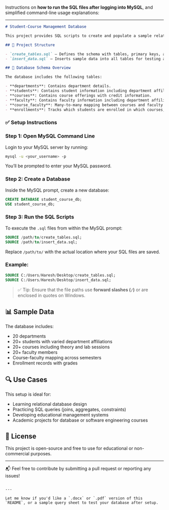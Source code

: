 Instructions on **how to run the SQL files after logging into MySQL**, and simplified command-line usage explanations:

---

```markdown
# Student-Course Management Database

This project provides SQL scripts to create and populate a sample relational database for managing departments, students, courses, faculty, and their relationships within an educational institution.

## 📂 Project Structure

- `create_tables.sql` – Defines the schema with tables, primary keys, and foreign keys.
- `insert_data.sql` – Inserts sample data into all tables for testing and demonstration.

## 🧱 Database Schema Overview

The database includes the following tables:

- **departments**: Contains department details.
- **students**: Contains student information including department affiliation.
- **courses**: Contains course offerings with credit information.
- **faculty**: Contains faculty information including department affiliation.
- **course_faculty**: Many-to-many mapping between courses and faculty (with semester info).
- **enrollments**: Tracks which students are enrolled in which courses, their semester, and grades.
```

### ✅ Setup Instructions

### Step 1: Open MySQL Command Line

Login to your MySQL server by running:

```bash
mysql -u <your_username> -p
```

You’ll be prompted to enter your MySQL password.

### Step 2: Create a Database

Inside the MySQL prompt, create a new database:

```sql
CREATE DATABASE student_course_db;
USE student_course_db;
```

### Step 3: Run the SQL Scripts

To execute the `.sql` files from within the MySQL prompt:

```sql
SOURCE /path/to/create_tables.sql;
SOURCE /path/to/insert_data.sql;
```

Replace `/path/to/` with the actual location where your SQL files are saved.

### Example:

```sql
SOURCE C:/Users/Haresh/Desktop/create_tables.sql;
SOURCE C:/Users/Haresh/Desktop/insert_data.sql;
```

> ✅ Tip: Ensure that the file paths use **forward slashes (`/`)** or are enclosed in quotes on Windows.

## 📊 Sample Data

The database includes:

- 20 departments
- 20+ students with varied department affiliations
- 20+ courses including theory and lab sessions
- 20+ faculty members
- Course-faculty mapping across semesters
- Enrollment records with grades

## 🔍 Use Cases

This setup is ideal for:

- Learning relational database design
- Practicing SQL queries (joins, aggregates, constraints)
- Developing educational management systems
- Academic projects for database or software engineering courses

## 📄 License

This project is open-source and free to use for educational or non-commercial purposes.

---

📬 Feel free to contribute by submitting a pull request or reporting any issues!

```

---

Let me know if you'd like a `.docx` or `.pdf` version of this `README`, or a sample query sheet to test your database after setup.
```
